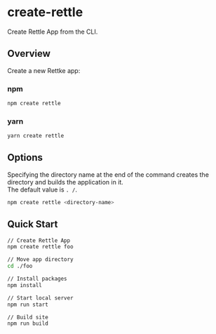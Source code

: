 # create-rettle
Create Rettle App from the CLI.

## Overview
Create a new Rettke app: 

### npm
```bash
npm create rettle
```

### yarn 
```bash
yarn create rettle
```

## Options
Specifying the directory name at the end of the command creates the directory and builds the application in it.<br/>
The default value is `. /`.

```bash
npm create rettle <directory-name>
```

## Quick Start
```bash
// Create Rettle App
npm create rettle foo

// Move app directory
cd ./foo

// Install packages
npm install

// Start local server
npm run start

// Build site
npm run build
```